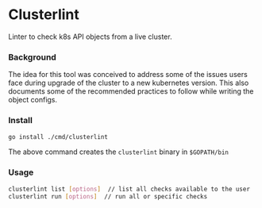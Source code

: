 # Clusterlint

Linter to check k8s API objects from a live cluster.

### Background

The idea for this tool was conceived to address some of the issues users face during upgrade of the cluster to a new kubernetes version.
This also documents some of the recommended practices to follow while writing the object configs.

### Install

```bash
go install ./cmd/clusterlint
```

The above command creates the `clusterlint` binary in `$GOPATH/bin`

### Usage

```bash
clusterlint list [options]  // list all checks available to the user
clusterlint run [options]  // run all or specific checks
```

